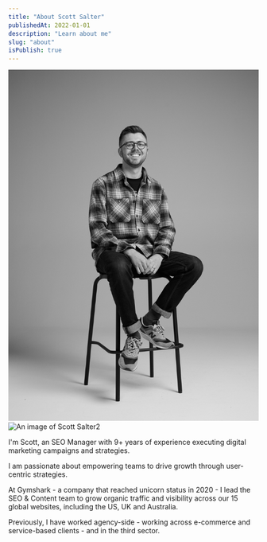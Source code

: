 ```yaml
---
title: "About Scott Salter"
publishedAt: 2022-01-01
description: "Learn about me"
slug: "about"
isPublish: true
---
```


<img src="/public/scott-salter.jpg" alt="An image of Scott Salter">

<img src="https://pbs.twimg.com/profile_images/1681961322475405314/Pmmvd_Qq_400x400.jpg" alt="An image of Scott Salter2">


I'm Scott, an SEO Manager with 9+ years of experience executing digital marketing campaigns and strategies. 

I am passionate about empowering teams to drive growth through user-centric strategies. 

At Gymshark - a company that reached unicorn status in 2020 - I lead the SEO & Content team to grow organic traffic and visibility across our 15 global websites, including the US, UK and Australia. 

Previously, I have worked agency-side - working across e-commerce and service-based clients - and in the third sector.